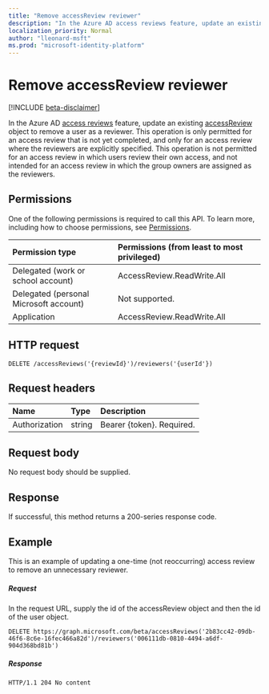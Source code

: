 ```yaml
---
title: "Remove accessReview reviewer"
description: "In the Azure AD access reviews feature, update an existing accessReview object to remove a user as a reviewer.  This operation is only permitted for an access review that is not yet completed, and only for an access review where the reviewers are explicitly specified. This operation is not permitted for an access review in which users review their own access, and not intended for an access review in which the group owners are assigned as the reviewers. "
localization_priority: Normal
author: "lleonard-msft"
ms.prod: "microsoft-identity-platform"
---
```


# Remove accessReview reviewer

[!INCLUDE [beta-disclaimer](../../includes/beta-disclaimer.md)]

In the Azure AD [access reviews](../resources/accessreviews-root.md) feature, update an existing [accessReview](../resources/accessreview.md) object to remove a user as a reviewer.  This operation is only permitted for an access review that is not yet completed, and only for an access review where the reviewers are explicitly specified. This operation is not permitted for an access review in which users review their own access, and not intended for an access review in which the group owners are assigned as the reviewers. 


## Permissions
One of the following permissions is required to call this API. To learn more, including how to choose permissions, see [Permissions](/graph/permissions-reference).

|Permission type                        | Permissions (from least to most privileged)              |
|:--------------------------------------|:---------------------------------------------------------|
|Delegated (work or school account)     | AccessReview.ReadWrite.All |
|Delegated (personal Microsoft account) | Not supported. |
|Application                            | AccessReview.ReadWrite.All |

## HTTP request
<!-- { "blockType": "ignored" } -->
```http
DELETE /accessReviews('{reviewId}')/reviewers('{userId'})
```
## Request headers
| Name         | Type        | Description |
|:-------------|:------------|:------------|
| Authorization | string | Bearer \{token\}. Required. |

## Request body
No request body should be supplied.


## Response
If successful, this method returns a 200-series response code.

## Example

This is an example of updating a one-time (not reoccurring) access review to remove an unnecessary reviewer.


##### Request
In the request URL, supply the id of the accessReview object and then the id of the user object.

<!-- {
  "blockType": "request",
  "name": "remove_accessReview_reviewer"
}-->
```http
DELETE https://graph.microsoft.com/beta/accessReviews('2b83cc42-09db-46f6-8c6e-16fec466a82d')/reviewers('006111db-0810-4494-a6df-904d368bd81b')

```

##### Response
<!-- {
  "blockType": "response",
  "truncated": true
} -->
```http
HTTP/1.1 204 No content
```

<!--
{
  "type": "#page.annotation",
  "description": "Remove accessReview reviewer",
  "keywords": "",
  "section": "documentation",
  "tocPath": "",
  "suppressions": [
    "Error: /api-reference/beta/api/accessreview-removereviewer.md:\r\n      Exception processing links.\r\n    System.ArgumentException: Link Definition was null. Link text: !INCLUDE [beta-disclaimer](../../includes/beta-disclaimer.md)\r\n      at ApiDoctor.Validation.DocFile.get_LinkDestinations()\r\n      at ApiDoctor.Validation.DocSet.ValidateLinks(Boolean includeWarnings, String[] relativePathForFiles, IssueLogger issues, Boolean requireFilenameCaseMatch, Boolean printOrphanedFiles)"
  ]
}
-->
